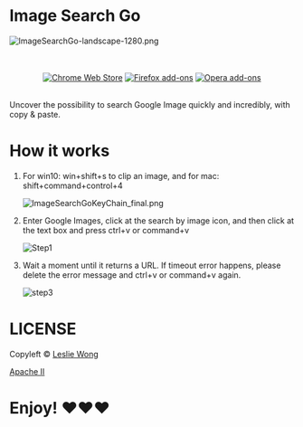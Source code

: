 # Image Search Go

![ImageSearchGo-landscape-1280.png](https://i.loli.net/2020/05/03/SLKfIsvX9ikBWry.png)

<p align="center">
  </br></br>
  <a href="https://chrome.google.com/webstore/detail/cnojnbdhbhnkbcieeekonklommdnndci">
    <img src="https://i.imgur.com/B0i5sn3.png" alt="Chrome Web Store"></a>
  <a href="https://chrome.google.com/webstore/detail/image-search-go/pmpogggmiaehmjempogkkklfckignfgl">
    <img src="https://i.imgur.com/LkA07IB.png" alt="Firefox add-ons"></a>
  <a href="">
    <img src="https://i.imgur.com/wK10qEV.png" alt="Opera add-ons">
</a>
  </br></br>
</p>

Uncover the possibility to search Google Image quickly and incredibly, with copy & paste.

# How it works

1. For win10: win+shift+s to clip an image, and for mac: shift+command+control+4

   ![ImageSearchGoKeyChain_final.png](https://i.loli.net/2020/05/03/QByDRJIYZwkLvOE.png)

2. Enter Google Images, click at the search by image icon, and then click at the text box and press ctrl+v or command+v

   ![Step1](https://i.loli.net/2020/05/03/Q7Lgxm9HAqJFX1b.png)

3. Wait a moment until it returns a URL. If timeout error happens, please delete the error message and ctrl+v or command+v again.

   ![step3](https://i.loli.net/2020/05/03/rbgj9sK2f4dTF7o.png)

# LICENSE

Copyleft © [Leslie Wong](https://github.com/Leslie-Wong-H)

[Apache II](./LICENSE)

# Enjoy! &#9829;&#9829;&#9829;
